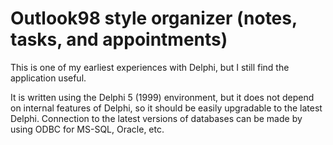 # Outlook98 style organizer (notes, tasks, and appointments)

This is one of my earliest experiences with Delphi, but I still find the application useful.

It is written using the Delphi 5 (1999) environment, but it does not depend on internal features of Delphi, so it should be easily upgradable to the latest Delphi. Connection to the latest versions of databases can be made by using ODBC for MS-SQL, Oracle, etc.

